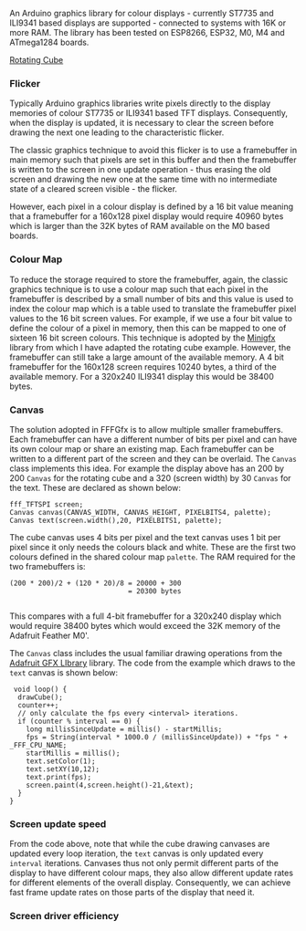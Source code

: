 An Arduino graphics library for colour displays - currently ST7735 and ILI9341 based displays are supported - connected to systems with 16K or more RAM. The library has been tested on ESP8266, ESP32, M0, M4 and ATmega1284 boards. 

[Rotating Cube](image/M5Stack.jpg)

### Flicker

Typically Arduino graphics libraries write pixels directly to the display memories of colour ST7735 or ILI9341 based TFT displays. Consequently, when the display is updated, it is necessary to clear the screen before drawing the next one leading to the characteristic flicker.

The classic graphics technique to avoid this flicker is to use a framebuffer in main memory such that pixels are set in this buffer and then the framebuffer is written to the screen in one update operation - thus erasing the old screen and drawing the new one at the same time with no intermediate state of a cleared screen visible - the flicker.

However, each pixel in a colour display is defined by a 16 bit value meaning that a framebuffer for a 160x128 pixel display would require 40960 bytes which is larger than the 32K bytes of RAM available on the M0 based boards.

### Colour Map

To reduce the storage required to store the framebuffer, again, the classic graphics technique is to use a colour map such that each pixel in the framebuffer is described by a small number of bits and this value is used to index the colour map which is a table used to translate the framebuffer pixel values to the 16 bit screen values. For example, if we use a four bit value to define the colour of a pixel in memory, then this can be mapped to one of sixteen 16 bit screen colours. This technique is adopted by the [Minigfx](https://github.com/ThingPulse/minigrafx) library from which I have adapted the rotating cube example. However, the framebuffer can still take a large amount of the available memory. A 4 bit framebuffer for the 160x128 screen requires 10240 bytes, a third of the available memory. For a 320x240 ILI9341 display this would be 38400 bytes.

### Canvas

The solution adopted in FFFGfx is to allow multiple smaller framebuffers. Each framebuffer can have a different number of bits per pixel and  can have its own colour map or share an existing map. Each framebuffer can be written to a different part of the screen and they can be overlaid. The `Canvas` class implements this idea. For example the display above has an 200 by 200 `Canvas` for the rotating cube and a 320 (screen width) by 30 `Canvas` for the text. These are declared as shown below:

```
fff_TFTSPI screen;
Canvas canvas(CANVAS_WIDTH, CANVAS_HEIGHT, PIXELBITS4, palette);
Canvas text(screen.width(),20, PIXELBITS1, palette);
```
The  cube canvas uses 4 bits per pixel and the text canvas uses 1 bit per pixel since it only needs the colours black and white. These are the first two colours defined in the shared colour map `palette`. The RAM required for the two framebuffers is:

```
(200 * 200)/2 + (120 * 20)/8 = 20000 + 300
                             = 20300 bytes                        
                            
```
This compares with a full 4-bit framebuffer for a 320x240 display which would require 38400 bytes which would exceed the 32K memory of the Adafruit Feather M0'.

The `Canvas` class includes the usual familiar drawing operations from the [Adafruit GFX LIbrary](https://github.com/adafruit/Adafruit-GFX-Library) library. The code from the example which draws to the `text` canvas is shown below:

```
 void loop() {
  drawCube();
  counter++;
  // only calculate the fps every <interval> iterations.
  if (counter % interval == 0) {
    long millisSinceUpdate = millis() - startMillis;
    fps = String(interval * 1000.0 / (millisSinceUpdate)) + "fps " + _FFF_CPU_NAME;
    startMillis = millis();
    text.setColor(1);
    text.setXY(10,12);
    text.print(fps);
    screen.paint(4,screen.height()-21,&text);
  }
}

```

### Screen update speed

From the code above, note that while the cube drawing canvases are updated every loop iteration, the `text` canvas is only updated every `interval` iterations. Canvases thus not only permit different parts of the display to have different colour maps, they also allow different update rates for different elements of the overall display. Consequently, we can achieve fast frame update rates on those parts of the display that need it. 



### Screen driver efficiency





